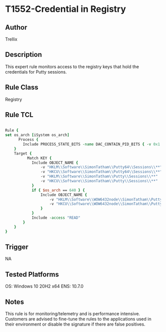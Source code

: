 # T1552-Credential in Registry

## Author
Trellix

## Description
This expert rule monitors access to the registry keys that hold the credentials for Putty sessions.

## Rule Class 
Registry

## Rule TCL
```tcl

Rule {
set os_arch [iSystem os_arch]
      Process {        
        Include PROCESS_STATE_BITS -name DAC_CONTAIN_PID_BITS { -v 0x1 }        
    }
    Target {
          Match KEY {
			Include OBJECT_NAME {              
				-v "HKLM\\Software\\SimonTatham\\Putty64\\Sessions\\**" 
				-v "HKCU\\Software\\SimonTatham\\Putty64\\Sessions\\**"	
				-v "HKLM\\Software\\SimonTatham\\Putty\\Sessions\\**" 	
				-v "HKCU\\Software\\SimonTatham\\Putty\\Sessions\\**" 
			}			
			if { $os_arch == 640 } {			
				Include OBJECT_NAME {	
					-v "HKLM\\Software\\WOW6432node\\SimonTatham\\Putty\\Sessions\\**"
					-v "HKCU\\Software\\WOW6432node\\SimonTatham\\Putty\\Sessions\\**"
				}
			}
			Include -access "READ"            
        }
    }
}

```

## Trigger
NA

## Tested Platforms
OS: Windows 10 20H2 x64
ENS: 10.7.0

## Notes
This rule is for monitoring/telemetry and is performance intensive. Customers are advised to fine-tune the rules to the applications used in their environment or disable the signature if there are false positives.
